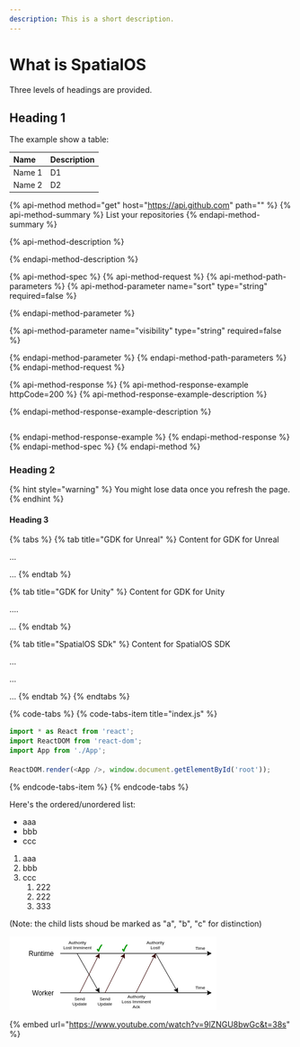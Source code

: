 ```yaml
---
description: This is a short description.
---
```


# What is SpatialOS

Three levels of headings are provided.

## Heading 1

The example show a table: 

| Name | Description |
| :--- | :--- |
| Name 1 | D1 |
| Name 2 | D2 |

{% api-method method="get" host="https://api.github.com" path="" %}
{% api-method-summary %}
List your repositories
{% endapi-method-summary %}

{% api-method-description %}

{% endapi-method-description %}

{% api-method-spec %}
{% api-method-request %}
{% api-method-path-parameters %}
{% api-method-parameter name="sort" type="string" required=false %}

{% endapi-method-parameter %}

{% api-method-parameter name="visibility" type="string" required=false %}

{% endapi-method-parameter %}
{% endapi-method-path-parameters %}
{% endapi-method-request %}

{% api-method-response %}
{% api-method-response-example httpCode=200 %}
{% api-method-response-example-description %}

{% endapi-method-response-example-description %}

```

```
{% endapi-method-response-example %}
{% endapi-method-response %}
{% endapi-method-spec %}
{% endapi-method %}

### Heading 2

{% hint style="warning" %}
You might lose data once you refresh the page.
{% endhint %}

#### Heading 3

{% tabs %}
{% tab title="GDK for Unreal" %}
Content for GDK for Unreal

...

...
{% endtab %}

{% tab title="GDK for Unity" %}
Content for GDK for Unity

....

...
{% endtab %}

{% tab title="SpatialOS SDk" %}
Content for SpatialOS SDK

...

...

...
{% endtab %}
{% endtabs %}

{% code-tabs %}
{% code-tabs-item title="index.js" %}
```javascript
import * as React from 'react';
import ReactDOM from 'react-dom';
import App from './App';

ReactDOM.render(<App />, window.document.getElementById('root'));
```
{% endcode-tabs-item %}
{% endcode-tabs %}

Here's the ordered/unordered list:

* aaa
* bbb
* ccc

1. aaa
2. bbb
3. ccc
   1. 222
   2. 222 
   3. 333

\(Note: the child lists shoud be marked as "a", "b", "c" for distinction\)

![The caption is important!](../../.gitbook/assets/authority-loss-imminent-ack%20%281%29.png)

{% embed url="https://www.youtube.com/watch?v=9lZNGU8bwGc&t=38s" %}



